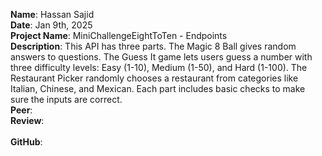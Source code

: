 **Name**: Hassan Sajid
<br/>
**Date**: Jan 9th, 2025
<br/>
**Project Name**: MiniChallengeEightToTen - Endpoints
<br/>
**Description**: This API has three parts. The Magic 8 Ball gives random answers to questions. The Guess It game lets users guess a number with three difficulty levels: Easy (1-10), Medium (1-50), and Hard (1-100). The Restaurant Picker randomly chooses a restaurant from categories like Italian, Chinese, and Mexican. Each part includes basic checks to make sure the inputs are correct.
<br/>
**Peer**:
<br/>
**Review**: 
<br/>
<br/>
**GitHub**:
